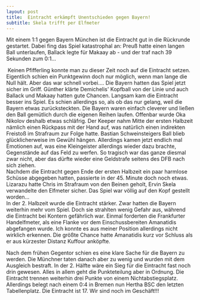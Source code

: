 ```yaml
---
layout: post
title:  Eintracht erkämpft Unentschieden gegen Bayern!
subtitle: Skela trifft per Elfmeter
---
```


Mit einem 1:1 gegen Bayern München ist die Eintracht gut in die Rückrunde gestartet. Dabei fing das Spiel katastrophal an: Preuß hatte einen langen Ball unterlaufen, Ballack legte für Makaay ab - und der traf nach 39 Sekunden zum 0:1...

 Keinen Pfifferling konnte man zu dieser Zeit noch auf die Eintracht setzen. Eigentlich schien ein Punktgewinn doch nur möglich, wenn man lange die Null hält. Aber das war schnell vorbei.... Die Bayern hatten das Spiel jetzt sicher im Griff. Günther klärte Demichelis' Kopfball von der Linie und auch Ballack und Makaay hatten gute Chancen. Langsam kam die Eintracht besser ins Spiel. Es schien allerdings so, als ob das nur gelang, weil die Bayern etwas zurücksteckten. Die Bayern waren einfach cleverer und ließen den Ball gemütlich durch die eigenen Reihen laufen. Offenbar wurde Oka Nikolov deshalb etwas schläfrig. Der Keeper nahm Mitte der ersten Halbzeit nämlich einen Rückpass mit der Hand auf, was natürlich einen indirekten Freistoß im Strafraum zur Folge hatte. Bastian Schweinsteigers Ball blieb glücklicherweise im Gewühl hängen. Allerdings kamen jetzt endlich mal Emotionen auf, was eine Kleingeister allerdings wieder dazu brachte, Gegenstände auf das Feld zu werfen. So tragisch war das ganze diesmal zwar nicht, aber das dürfte wieder eine Geldstrafe seitens des DFB nach sich ziehen.  
Nachdem die Eintracht gegen Ende der ersten Halbzeit ein paar harmlose Schüsse abgegeben hatten, passierte in der 45. Minute doch noch etwas. Lizarazu hatte Chris im Strafraum von den Beinen geholt, Ervin Skela verwandelte den Elfmeter sicher. Das Spiel war völlig auf den Kopf gestellt worden...  
In der 2. Halbzeit wurde die Eintracht stärker. Zwar hatten die Bayern weiterhin mehr vom Spiel. Doch sie strahlten wenig Gefahr aus, während die Eintracht bei Kontern gefährlich war. Einmal forderten die Frankfurter Handelfmeter, als eine Flanke vor dem Einschussbereiten Amanatidis abgefangen wurde. Ich konnte es aus meiner Position allerdings nicht wirklich erkennen. Die größte Chance hatte Amanatidis kurz vor Schluss als er aus kürzester Distanz Kuffour anköpfte.  
  
Nach dem frühen Gegentor schien es eine klare Sache für die Bayern zu werden. Die Münchner taten danach aber zu wenig und wurden mit dem Ausgleich bestraft. In der 2. Hälfte wäre ein Sieg für die Eintracht fast noch drin gewesen. Alles in allem geht die Punkteteilung aber in Ordnung. Die Eintracht trennen weiterhin drei Punkte von einem Nichtabstiegsplatz. Allerdings belegt nach einem 0:4 in Bremen nun Hertha BSC den letzten Tabellenplatz. Die Eintracht ist 17. Wir sind noch im Geschäft!!!
